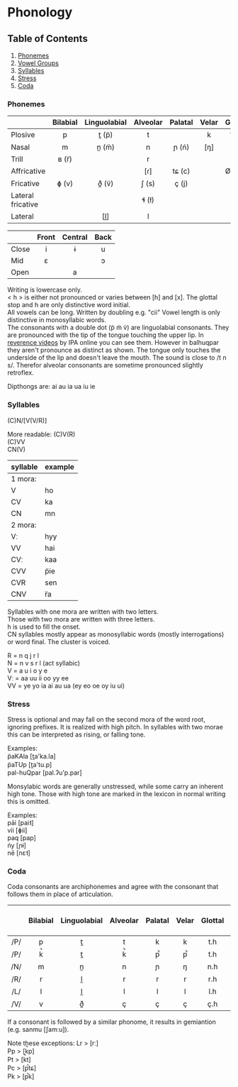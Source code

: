 Phonology
=========

## Table of Contents
1. [Phonemes](#Phonemes)  
2. [Vowel Groups](#Vowel-Groups)  
2. [Syllables](#Syllables)  
4. [Stress](#Stress)
5. [Coda](#Coda)


<div id='Phonemes'/>

### Phonemes

|                   | Bilabial | Linguolabial | Alveolar | Palatal | Velar | Glottal |
| ----------------- |:--------:|:------------:|:--------:|:-------:|:-----:|:-------:|
| Plosive           | p        | t̼ (p̈)        | t        |         | k     | ʔ  (')  |
| Nasal             | m        | n̼ (m̈)        | n        | ɲ (ń)   | [ŋ]   |         |
| Trill             | ʙ (r̈)    |              | r        |         |       |         |
| Affricative       |          |              | [ɾ]      | tɕ (c)  |       | Ø~h~x   |
| Fricative         | ɸ (v)    | ð̼ (v̈)        | ʃ (s)    | ç (j)   |       |         |
| Lateral fricative |          |              | ɬ (ł)    |         |       |         |
| Lateral           |          | [l̼]          | l        |         |       |         |

|       | Front | Central | Back  |
| ----- |:-----:|:-------:|:-----:|
| Close |   i   |    ɨ    |   u   |
| Mid   |   ɛ   |         |   ɔ   |
| Open  |       |    a    |       |

Writing is lowercase only.  
< h > is either not pronounced or varies between [h] and [x].
The glottal stop and h are only distinctive word initial.  
All vowels can be long. Written by doubling e.g. "cii"
Vowel length is only distinctive in monosyllabic words.  
The consonants with a double dot (p̈ m̈ v̈) are linguolabial consonants.
They are pronounced with the tip of the tongue touching the upper lip. In [reverence videos](http://teaching.ncl.ac.uk/ipa/consonants-extra.html) by IPA online you can see them. However in balhuqpar they aren't pronounce as distinct as shown. The tongue only touches the underside of the lip and doesn't leave the mouth.
The sound is close to /t n s/. Therefor alveolar consonants are sometime pronounced slightly retroflex.  

Dipthongs are: ai au ia ua iu ie

<div id='Syllables'/>

### Syllables

(C)N/[V(V/R)]

More readable:
(C)V(R)  
(C)VV  
CN(V)  

syllable | example
-------- | -------
1 mora:  |
V	     | ho
CV	     | ka
CN	     | mn
2 mora:  |
Vː	     | hyy
VV	     | hai
CVː	     | kaa
CVV	     | p̈ie
CVR	     | sen
CNV	     | r̈a

Syllables with one mora are written with two letters.  
Those with two mora are written with three letters.  
h is used to fill the onset.  
CN syllables mostly appear as monosyllabic words (mostly interrogations) or word final. The cluster is voiced.

R = n q j r l  
N = n v s r l (act syllabic)  
V = a u i o y e  
Vː = aa uu ii oo yy ee  
VV = ye yo ia ai au ua (ey eo oe oy iu ui)


<div id='Stress'/>

### Stress

Stress is optional and may fall on the second mora of the word root, ignoring prefixes.
It is realized with high pitch. In syllables with two morae this can be interpreted as rising, or falling tone.

Examples:  
p̈aKAla     [t̼a'ka.la]  
p̈aTUp      [t̼a'tu.p]  
pal-huQpar [pal.ʔu'p.par]

Monsylabic words are generally unstressed, while some carry an inherent high tone.
Those with high tone are marked in the lexicon in normal writing this is omitted.

Examples:  
pāi [pai˦]  
vii [ɸii]  
paq [pap]  
ńy  [ɲɨ]  
nē  [nɛ˦]


<div id='Coda'/>

### Coda

Coda consonants are archiphonemes and agree with the consonant that follows them in place of articulation.

|     | Bilabial | Linguolabial | Alveolar | Palatal | Velar | Glottal | End of Word |
|:---:|:--------:|:------------:|:--------:|:-------:|:-----:|:-------:|:-----------:|
| /P/ | p        | t̼            | t        | k       | k     | t.h     | p           |
| /P/ | k̚       | t̼            | k̚       | p̚      | p̚    | t.h     | p̚          |
| /N/ | m        | n̼            | n        | ɲ       | ŋ     | n.h     | m~ŋ         |
| /R/ | r        | l̼            | r        | r       | r     | r.h     | ɾ           |
| /L/ | l        | l̼            | l        | l       | l     | l.h     | l           |
| /V/ | v        | ð̼            | ç        | ç       | ç     | ç.h     | ç           |

If a consonant is followed by a similar phonome, it results in gemiantion (e.g. sanmu [ʃamːu]).  

Note these exceptions:
Lr > [rː]  
Pp > [k̚p]  
Pt > [k̚t]  
Pc > [p̚tɕ]  
Pk > [p̚k]  